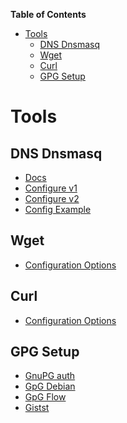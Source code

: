<!-- START doctoc generated TOC please keep comment here to allow auto update -->
<!-- DON'T EDIT THIS SECTION, INSTEAD RE-RUN doctoc TO UPDATE -->
**Table of Contents**

- [Tools](#tools)
  - [DNS Dnsmasq](#dns-dnsmasq)
  - [Wget](#wget)
  - [Curl](#curl)
  - [GPG Setup](#gpg-setup)

<!-- END doctoc generated TOC please keep comment here to allow auto update -->

# Tools

## DNS Dnsmasq

- [Docs](http://www.thekelleys.org.uk/dnsmasq/docs/dnsmasq-man.html)
- [Configure v1](https://passingcuriosity.com/2013/dnsmasq-dev-osx/)
- [Configure v2](https://www.stevenrombauts.be/2018/01/use-dnsmasq-instead-of-etc-hosts/)
- [Config Example](https://github.com/dnsmasq/dnsmasq/blob/master/dnsmasq.conf.example)

<!-- brew install dnsmasq -->

## Wget

- [Configuration Options](https://www.gnu.org/software/wget/manual/html_node/Sample-Wgetrc.html)

## Curl

- [Configuration Options](https://ec.haxx.se/cmdline/cmdline-configfile)

## GPG Setup

- [GnuPG auth](https://incenp.org/notes/2015/gnupg-for-ssh-authentication.html)
- [GpG Debian](https://gregrs-uk.github.io/2018-08-06/gpg-key-ssh-mac-debian/)
- [GpG Flow](https://gist.github.com/bcomnes/647477a3a143774069755d672cb395ca)
- [Gistst](https://gist.github.com/bmhatfield/cc21ec0a3a2df963bffa3c1f884b676b)
